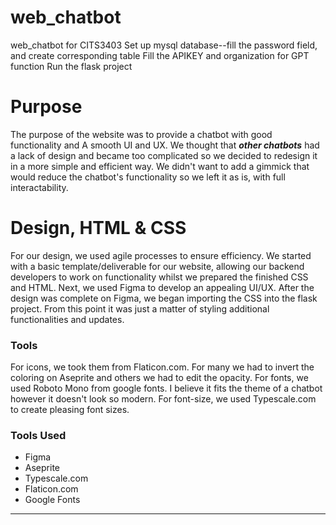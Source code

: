 # web_chatbot

web_chatbot for CITS3403
Set up mysql database--fill the password field, and create corresponding table
Fill the APIKEY and organization for GPT function
Run the flask project

# Purpose #
The purpose of the website was to provide a chatbot with good functionality and A smooth UI and UX.
We thought that __*other chatbots*__ had a lack of design and became too complicated so we decided to redesign it in a more simple and efficient way.
We didn't want to add a gimmick that would reduce the chatbot's functionality so we left it as is, with full interactability.

# Design, HTML & CSS #
For our design, we used agile processes to ensure efficiency.
We started with a basic template/deliverable for our website, allowing our backend developers to work on functionality whilst we prepared the finished CSS and HTML.
Next, we used Figma to develop an appealing UI/UX.
After the design was complete on Figma, we began importing the CSS into the flask project.
From this point it was just a matter of styling additional functionalities and updates.

### Tools ###
For icons, we took them from Flaticon.com. For many we had to invert the coloring on Aseprite and others we had to edit the opacity.
For fonts, we used Roboto Mono from google fonts. I believe it fits the theme of a chatbot however it doesn't look so modern.
For font-size, we used Typescale.com to create pleasing font sizes.

### Tools Used ###
- Figma
- Aseprite
- Typescale.com
- Flaticon.com
- Google Fonts

---
